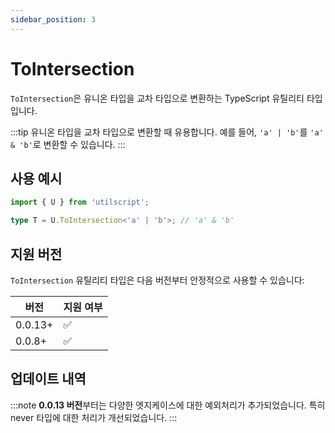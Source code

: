 ```yaml
---
sidebar_position: 3
---
```


# ToIntersection

`ToIntersection`은 유니온 타입을 교차 타입으로 변환하는 TypeScript 유틸리티 타입입니다.

:::tip
유니온 타입을 교차 타입으로 변환할 때 유용합니다. 예를 들어, `'a' | 'b'`를 `'a' & 'b'`로 변환할 수 있습니다.
:::

## 사용 예시

```ts
import { U } from 'utilscript';

type T = U.ToIntersection<'a' | 'b'>; // 'a' & 'b'
```

## 지원 버전

`ToIntersection` 유틸리티 타입은 다음 버전부터 안정적으로 사용할 수 있습니다:

| 버전    | 지원 여부 |
| ------- | --------- |
| 0.0.13+ | ✅        |
| 0.0.8+  | ✅        |

## 업데이트 내역

:::note
**0.0.13 버전**부터는 다양한 엣지케이스에 대한 예외처리가 추가되었습니다. 특히 never 타입에 대한 처리가 개선되었습니다.
:::
